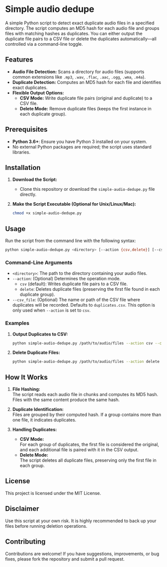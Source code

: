 # Simple audio dedupe

A simple Python script to detect exact duplicate audio files in a specified directory. The script computes an MD5 hash for each audio file and groups files with matching hashes as duplicates. You can either output the duplicate file pairs to a CSV file or delete the duplicates automatically—all controlled via a command-line toggle.

## Features

- **Audio File Detection:** Scans a directory for audio files (supports common extensions like `.mp3`, `.wav`, `.flac`, `.aac`, `.ogg`, `.wma`, `.m4a`).
- **Duplicate Detection:** Computes an MD5 hash for each file and identifies exact duplicates.
- **Flexible Output Options:**
  - **CSV Mode:** Write duplicate file pairs (original and duplicate) to a CSV file.
  - **Delete Mode:** Remove duplicate files (keeps the first instance in each duplicate group).

## Prerequisites

- **Python 3.6+**: Ensure you have Python 3 installed on your system.
- No external Python packages are required; the script uses standard libraries.

## Installation

1. **Download the Script:**
   - Clone this repository or download the `simple-audio-dedupe.py` file directly.

2. **Make the Script Executable (Optional for Unix/Linux/Mac):**
   ```bash
   chmod +x simple-audio-dedupe.py
   ```


## Usage

Run the script from the command line with the following syntax:

```bash
python simple-audio-dedupe.py <directory> [--action {csv,delete}] [--csv_file CSV_FILE]
```

### Command-Line Arguments

- `<directory>`: The path to the directory containing your audio files.
- `--action`: (Optional) Determines the operation mode.
  - `csv` (default): Writes duplicate file pairs to a CSV file.
  - `delete`: Deletes duplicate files (preserving the first file found in each duplicate group).
- `--csv_file`: (Optional) The name or path of the CSV file where duplicates will be recorded. Defaults to `duplicates.csv`. This option is only used when `--action` is set to `csv`.

### Examples

1. **Output Duplicates to CSV:**
   ```bash
   python simple-audio-dedupe.py /path/to/audio/files --action csv --csv_file duplicates.csv
   ```

2. **Delete Duplicate Files:**
   ```bash
   python simple-audio-dedupe.py /path/to/audio/files --action delete
   ```

## How It Works

1. **File Hashing:**  
   The script reads each audio file in chunks and computes its MD5 hash. Files with the same content produce the same hash.

2. **Duplicate Identification:**  
   Files are grouped by their computed hash. If a group contains more than one file, it indicates duplicates.

3. **Handling Duplicates:**
   - **CSV Mode:**  
     For each group of duplicates, the first file is considered the original, and each additional file is paired with it in the CSV output.
   - **Delete Mode:**  
     The script deletes all duplicate files, preserving only the first file in each group.

## License

This project is licensed under the MIT License.

## Disclaimer

Use this script at your own risk. It is highly recommended to back up your files before running deletion operations.

## Contributing

Contributions are welcome! If you have suggestions, improvements, or bug fixes, please fork the repository and submit a pull request.

